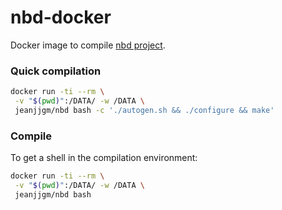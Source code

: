 # nbd-docker
Docker image to compile [nbd project](https://github.com/NetworkBlockDevice/nbd).


### Quick compilation
```bash
docker run -ti --rm \
 -v "$(pwd)":/DATA/ -w /DATA \
 jeanjjgm/nbd bash -c './autogen.sh && ./configure && make'
``` 
 
### Compile
To get a shell in the compilation environment:
```bash
docker run -ti --rm \
 -v "$(pwd)":/DATA/ -w /DATA \
 jeanjjgm/nbd bash
```
